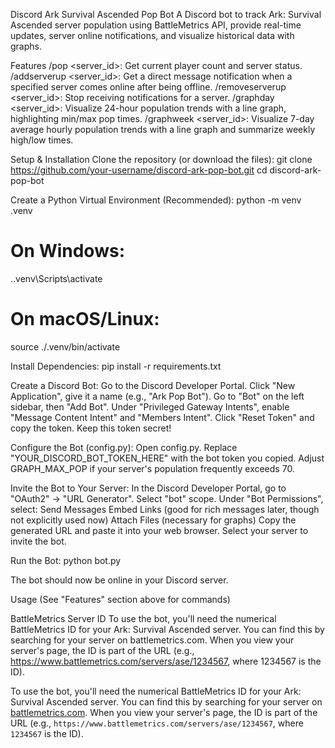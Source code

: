 Discord Ark Survival Ascended Pop Bot
A Discord bot to track Ark: Survival Ascended server population using BattleMetrics API, provide real-time updates, server online notifications, and visualize historical data with graphs.

Features
/pop <server_id>: Get current player count and server status.
/addserverup <server_id>: Get a direct message notification when a specified server comes online after being offline.
/removeserverup <server_id>: Stop receiving notifications for a server.
/graphday <server_id>: Visualize 24-hour population trends with a line graph, highlighting min/max pop times.
/graphweek <server_id>: Visualize 7-day average hourly population trends with a line graph and summarize weekly high/low times.

Setup & Installation
Clone the repository (or download the files):
git clone https://github.com/your-username/discord-ark-pop-bot.git
cd discord-ark-pop-bot

Create a Python Virtual Environment (Recommended):
python -m venv .venv
# On Windows:
.\.venv\Scripts\activate
# On macOS/Linux:
source ./.venv/bin/activate

Install Dependencies:
pip install -r requirements.txt

Create a Discord Bot:
Go to the Discord Developer Portal.
Click "New Application", give it a name (e.g., "Ark Pop Bot").
Go to "Bot" on the left sidebar, then "Add Bot".
Under "Privileged Gateway Intents", enable "Message Content Intent" and "Members Intent".
Click "Reset Token" and copy the token. Keep this token secret!

Configure the Bot (config.py):
Open config.py.
Replace "YOUR_DISCORD_BOT_TOKEN_HERE" with the bot token you copied.
Adjust GRAPH_MAX_POP if your server's population frequently exceeds 70.

Invite the Bot to Your Server:
In the Discord Developer Portal, go to "OAuth2" -> "URL Generator".
Select "bot" scope.
Under "Bot Permissions", select:
Send Messages
Embed Links (good for rich messages later, though not explicitly used now)
Attach Files (necessary for graphs)
Copy the generated URL and paste it into your web browser. Select your server to invite the bot.

Run the Bot:
python bot.py

The bot should now be online in your Discord server.

Usage
(See "Features" section above for commands)

BattleMetrics Server ID
To use the bot, you'll need the numerical BattleMetrics ID for your Ark: Survival Ascended server. You can find this by searching for your server on battlemetrics.com. When you view your server's page, the ID is part of the URL (e.g., https://www.battlemetrics.com/servers/ase/1234567, where 1234567 is the ID).

To use the bot, you'll need the numerical BattleMetrics ID for your Ark: Survival Ascended server. You can find this by searching for your server on [battlemetrics.com](https://www.battlemetrics.com/). When you view your server's page, the ID is part of the URL (e.g., `https://www.battlemetrics.com/servers/ase/1234567`, where `1234567` is the ID).
